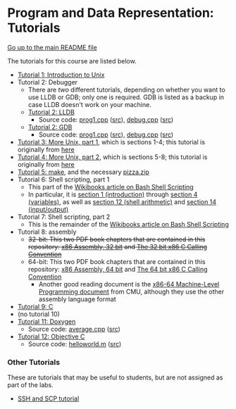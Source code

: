 Program and Data Representation: Tutorials
==========================================

[Go up to the main README file](../readme.html)

The tutorials for this course are listed below.

- [Tutorial 1: Introduction to Unix](01-intro-unix/index.html)
- Tutorial 2: Debugger
    - There are *two* different tutorials, depending on whether you want to use LLDB or GDB; only one is required.  GDB is listed as a backup in case LLDB doesn't work on your machine.
    - [Tutorial 2: LLDB](02-lldb/index.html)
        - Source code: [prog1.cpp](02-lldb/prog1.cpp.html) ([src](02-lldb/prog1.cpp)), [debug.cpp](02-lldb/debug.cpp.html) ([src](02-lldb/debug.cpp))
    - [Tutorial 2: GDB](02-gdb/index.html)
        - Source code: [prog1.cpp](02-gdb/prog1.cpp.html) ([src](02-gdb/prog1.cpp)), [debug.cpp](02-gdb/debug.cpp.html) ([src](02-gdb/debug.cpp))
- [Tutorial 3: More Unix, part 1](03-04-more-unix/index.html), which is sections 1-4; this tutorial is originally from [here](http://www.ee.surrey.ac.uk/Teaching/Unix/)
- [Tutorial 4: More Unix, part 2](03-04-more-unix/index.html), which is sections 5-8; this tutorial is originally from [here](http://www.ee.surrey.ac.uk/Teaching/Unix/)
- [Tutorial 5: make](05-make/index.html), and the necessary [pizza.zip](05-make/pizza.zip)
- Tutorial 6: Shell scripting, part 1
    - This part of the [Wikibooks article on Bash Shell Scripting](http://en.wikibooks.org/wiki/Bash_Shell_Scripting)
    - In particular, it is [section 1 (introduction)](http://en.wikibooks.org/w/index.php?title=Bash_Shell_Scripting#Introduction) through [section 4 (variables)](http://en.wikibooks.org/w/index.php?title=Bash_Shell_Scripting#Variables), as well as [section 12 (shell arithmetic)](http://en.wikibooks.org/w/index.php?title=Bash_Shell_Scripting#Shell_arithmetic) and [section 14 (input/output)](http://en.wikibooks.org/w/index.php?title=Bash_Shell_Scripting#Input.2FOutput)
- Tutorial 7: Shell scripting, part 2
    - This is the remainder of the [Wikibooks article on Bash Shell Scripting](http://en.wikibooks.org/wiki/Bash_Shell_Scripting)
- Tutorial 8: assembly
    - ~~32-bit: This two PDF book chapters that are contained in this repository: [x86 Assembly, 32 bit](../book/x86-32bit-asm-chapter.pdf) and [The 32 bit x86 C Calling Convention](../book/x86-32bit-ccc-chapter.pdf)~~
    - 64-bit: This two PDF book chapters that are contained in this repository: [x86 Assembly, 64 bit](../book/x86-64bit-asm-chapter.pdf) and [The 64 bit x86 C Calling Convention](../book/x86-64bit-ccc-chapter.pdf)
        - Another good reading document is the [x86-64 Machine-Level Programming document](https://www.cs.cmu.edu/~fp/courses/15213-s07/misc/asm64-handout.pdf) from CMU, although they use the other assembly language format
- [Tutorial 9: C](09-c/index.html)
- (no tutorial 10)
- [Tutorial 11: Doxygen](11-doxygen/index.html)
    - Source code: [average.cpp](11-doxygen/average.cpp.html) ([src](11-doxygen/average.cpp))
- [Tutorial 12: Objective C](12-objc/index.html)
    - Source code: [helloworld.m](12-objc/helloworld.m.html) ([src](12-objc/helloworld.m))


### Other Tutorials

These are tutorials that may be useful to students, but are not assigned as part of the labs.

- [SSH and SCP tutorial](other/ssh-scp.html)
